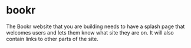 # bookr
The Bookr website that you are building needs to have a splash page that welcomes users and lets them know what site they are on. It will also contain links to other parts of the site.
